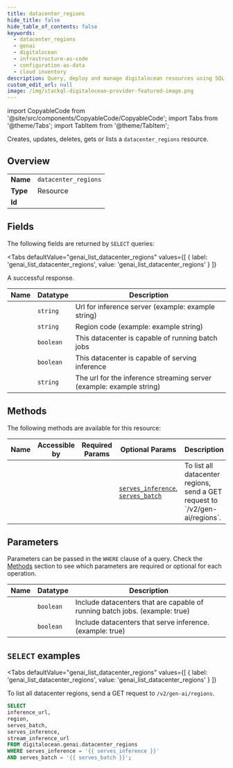 ```yaml
--- 
title: datacenter_regions
hide_title: false
hide_table_of_contents: false
keywords:
  - datacenter_regions
  - genai
  - digitalocean
  - infrastructure-as-code
  - configuration-as-data
  - cloud inventory
description: Query, deploy and manage digitalocean resources using SQL
custom_edit_url: null
image: /img/stackql-digitalocean-provider-featured-image.png
---
```


import CopyableCode from '@site/src/components/CopyableCode/CopyableCode';
import Tabs from '@theme/Tabs';
import TabItem from '@theme/TabItem';

Creates, updates, deletes, gets or lists a <code>datacenter_regions</code> resource.

## Overview
<table><tbody>
<tr><td><b>Name</b></td><td><code>datacenter_regions</code></td></tr>
<tr><td><b>Type</b></td><td>Resource</td></tr>
<tr><td><b>Id</b></td><td><CopyableCode code="digitalocean.genai.datacenter_regions" /></td></tr>
</tbody></table>

## Fields

The following fields are returned by `SELECT` queries:

<Tabs
    defaultValue="genai_list_datacenter_regions"
    values={[
        { label: 'genai_list_datacenter_regions', value: 'genai_list_datacenter_regions' }
    ]}
>
<TabItem value="genai_list_datacenter_regions">

A successful response.

<table>
<thead>
    <tr>
    <th>Name</th>
    <th>Datatype</th>
    <th>Description</th>
    </tr>
</thead>
<tbody>
<tr>
    <td><CopyableCode code="inference_url" /></td>
    <td><code>string</code></td>
    <td>Url for inference server (example: example string)</td>
</tr>
<tr>
    <td><CopyableCode code="region" /></td>
    <td><code>string</code></td>
    <td>Region code (example: example string)</td>
</tr>
<tr>
    <td><CopyableCode code="serves_batch" /></td>
    <td><code>boolean</code></td>
    <td>This datacenter is capable of running batch jobs</td>
</tr>
<tr>
    <td><CopyableCode code="serves_inference" /></td>
    <td><code>boolean</code></td>
    <td>This datacenter is capable of serving inference</td>
</tr>
<tr>
    <td><CopyableCode code="stream_inference_url" /></td>
    <td><code>string</code></td>
    <td>The url for the inference streaming server (example: example string)</td>
</tr>
</tbody>
</table>
</TabItem>
</Tabs>

## Methods

The following methods are available for this resource:

<table>
<thead>
    <tr>
    <th>Name</th>
    <th>Accessible by</th>
    <th>Required Params</th>
    <th>Optional Params</th>
    <th>Description</th>
    </tr>
</thead>
<tbody>
<tr>
    <td><a href="#genai_list_datacenter_regions"><CopyableCode code="genai_list_datacenter_regions" /></a></td>
    <td><CopyableCode code="select" /></td>
    <td></td>
    <td><a href="#parameter-serves_inference"><code>serves_inference</code></a>, <a href="#parameter-serves_batch"><code>serves_batch</code></a></td>
    <td>To list all datacenter regions, send a GET request to `/v2/gen-ai/regions`.</td>
</tr>
</tbody>
</table>

## Parameters

Parameters can be passed in the `WHERE` clause of a query. Check the [Methods](#methods) section to see which parameters are required or optional for each operation.

<table>
<thead>
    <tr>
    <th>Name</th>
    <th>Datatype</th>
    <th>Description</th>
    </tr>
</thead>
<tbody>
<tr id="parameter-serves_batch">
    <td><CopyableCode code="serves_batch" /></td>
    <td><code>boolean</code></td>
    <td>Include datacenters that are capable of running batch jobs. (example: true)</td>
</tr>
<tr id="parameter-serves_inference">
    <td><CopyableCode code="serves_inference" /></td>
    <td><code>boolean</code></td>
    <td>Include datacenters that serve inference. (example: true)</td>
</tr>
</tbody>
</table>

## `SELECT` examples

<Tabs
    defaultValue="genai_list_datacenter_regions"
    values={[
        { label: 'genai_list_datacenter_regions', value: 'genai_list_datacenter_regions' }
    ]}
>
<TabItem value="genai_list_datacenter_regions">

To list all datacenter regions, send a GET request to `/v2/gen-ai/regions`.

```sql
SELECT
inference_url,
region,
serves_batch,
serves_inference,
stream_inference_url
FROM digitalocean.genai.datacenter_regions
WHERE serves_inference = '{{ serves_inference }}'
AND serves_batch = '{{ serves_batch }}';
```
</TabItem>
</Tabs>
